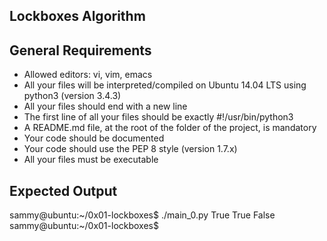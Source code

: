 ## Lockboxes Algorithm


## General Requirements

* Allowed editors: vi, vim, emacs
* All your files will be interpreted/compiled on Ubuntu 14.04 LTS using python3 (version 3.4.3)
* All your files should end with a new line
* The first line of all your files should be exactly #!/usr/bin/python3
* A README.md file, at the root of the folder of the project, is mandatory
* Your code should be documented
* Your code should use the PEP 8 style (version 1.7.x)
* All your files must be executable

## Expected Output
sammy@ubuntu:~/0x01-lockboxes$ ./main_0.py
True
True
False
sammy@ubuntu:~/0x01-lockboxes$
